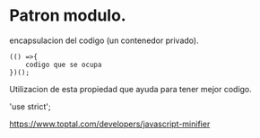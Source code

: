 # Patron modulo.

encapsulacion del codigo (un contenedor privado).

```
(() =>{
	codigo que se ocupa 
})();
```

Utilizacion de esta propiedad que ayuda para tener mejor codigo.

'use strict';


https://www.toptal.com/developers/javascript-minifier

